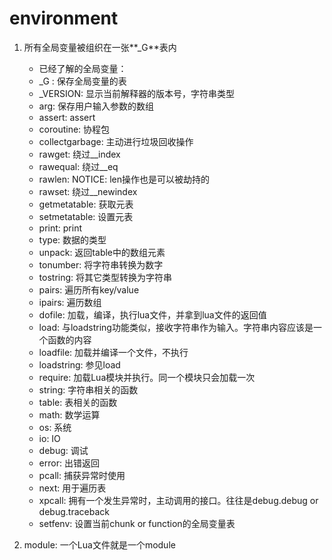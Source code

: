 # environment

1. 所有全局变量被组织在一张**_G**表内

   - 已经了解的全局变量：
   - \_G : 保存全局变量的表
   - \_VERSION: 显示当前解释器的版本号，字符串类型
   - arg: 保存用户输入参数的数组
   - assert: assert
   - coroutine: 协程包
   - collectgarbage: 主动进行垃圾回收操作
   - rawget: 绕过\_\_index
   - rawequal: 绕过\_\_eq
   - rawlen: NOTICE: len操作也是可以被劫持的
   - rawset: 绕过\_\_newindex
   - getmetatable: 获取元表
   - setmetatable: 设置元表
   - print: print
   - type: 数据的类型
   - unpack: 返回table中的数组元素
   - tonumber: 将字符串转换为数字
   - tostring: 将其它类型转换为字符串
   - pairs: 遍历所有key/value
   - ipairs: 遍历数组
   - dofile: 加载，编译，执行lua文件，并拿到lua文件的返回值
   - load: 与loadstring功能类似，接收字符串作为输入。字符串内容应该是一个函数的内容
   - loadfile: 加载并编译一个文件，不执行
   - loadstring: 参见load
   - require: 加载Lua模块并执行。同一个模块只会加载一次
   - string: 字符串相关的函数
   - table: 表相关的函数
   - math: 数学运算
   - os: 系统
   - io: IO
   - debug: 调试
   - error: 出错返回
   - pcall: 捕获异常时使用
   - next: 用于遍历表
   - xpcall: 拥有一个发生异常时，主动调用的接口。往往是debug.debug or debug.traceback
   - setfenv: 设置当前chunk or function的全局变量表

2. module: 一个Lua文件就是一个module
